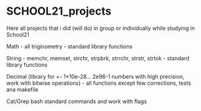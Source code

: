 # SCHOOL21_projects
Here all projects that i did (will do) in group or individually while studying in School21

Math - all triginometry - standard library functions

String - memchr, memset, strchr, strpbrk, strrchr, strstr, strtok - standard library functions

Decimal (library for +- 1*10e-28... 2e96-1 numbers with high precision, work with bitwise operations) - all functions except few corrections, tests ana makefile

Cat/Grep bash standard commands and work with flags
